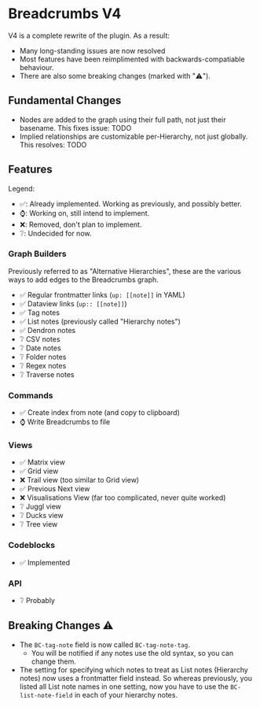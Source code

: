 # Breadcrumbs V4

V4 is a complete rewrite of the plugin. As a result:

-   Many long-standing issues are now resolved
-   Most features have been reimplimented with backwards-compatiable behaviour.
-   There are also some breaking changes (marked with "⚠️").

## Fundamental Changes

-   Nodes are added to the graph using their full path, not just their basename. This fixes issue: TODO
-   Implied relationships are customizable per-Hierarchy, not just globally. This resolves: TODO

## Features

Legend:

-   ✅: Already implemented. Working as previously, and possibly better.
-   ⌚: Working on, still intend to implement.
-   ❌: Removed, don't plan to implement.
-   ❔: Undecided for now.

### Graph Builders

Previously referred to as "Alternative Hierarchies", these are the various ways to add edges to the Breadcrumbs graph.

-   ✅ Regular frontmatter links (`up: [[note]]` in YAML)
-   ✅ Dataview links (`up:: [[note]]`)
-   ✅ Tag notes
-   ✅ List notes (previously called "Hierarchy notes")
-   ✅ Dendron notes
-   ❔ CSV notes
-   ❔ Date notes
-   ❔ Folder notes
-   ❔ Regex notes
-   ❔ Traverse notes

### Commands

-   ✅ Create index from note (and copy to clipboard)
-   ⌚ Write Breadcrumbs to file

### Views

-   ✅ Matrix view
-   ✅ Grid view
-   ❌ Trail view (too similar to Grid view)
-   ✅ Previous Next view
-   ❌ Visualisations View (far too complicated, never quite worked)
-   ❔ Juggl view
-   ❔ Ducks view
-   ❔ Tree view

### Codeblocks

-   ✅ Implemented

### API

-   ❔ Probably

## Breaking Changes ⚠️

-   The `BC-tag-note` field is now called `BC-tag-note-tag`.
    -   You will be notified if any notes use the old syntax, so you can change them.
-   The setting for specifying which notes to treat as List notes (Hierarchy notes) now uses a frontmatter field instead. So whereas previously, you listed all List note names in one setting, now you have to use the `BC-list-note-field` in each of your hierarchy notes.
